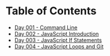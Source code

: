 # Table of Contents

* [Day 001 - Command Line](./notes/001-command-line)
* [Day 002 - JavaScript Introduction](./notes/002-javascript-introduction)
* [Day 003 - JavaScript If Statements](./notes/003-javascript-if-statements)
* [Day 004 - JavaScript Loops and Git](./notes/004-javascript-loops-and-git)